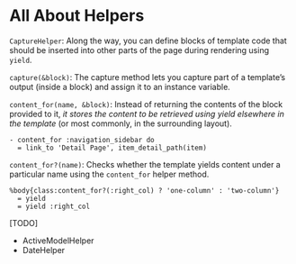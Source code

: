 # All About Helpers

`CaptureHelper`: Along the way, you can define blocks of template code that should be inserted into other parts of the page during rendering using `yield`.

`capture(&block)`: The capture method lets you capture part of a template’s output (inside a block) and assign it to an instance variable.

`content_for(name, &block)`: Instead of returning the contents of the block provided to it, _it stores the content to be retrieved using yield elsewhere in the template_ (or most commonly, in the surrounding layout).

    - content_for :navigation_sidebar do
      = link_to 'Detail Page', item_detail_path(item)

`content_for?(name)`: Checks whether the template yields content under a particular name using the `content_for` helper method.

    %body{class:content_for?(:right_col) ? 'one-column' : 'two-column'} 
      = yield
      = yield :right_col





[TODO]
- ActiveModelHelper
- DateHelper
